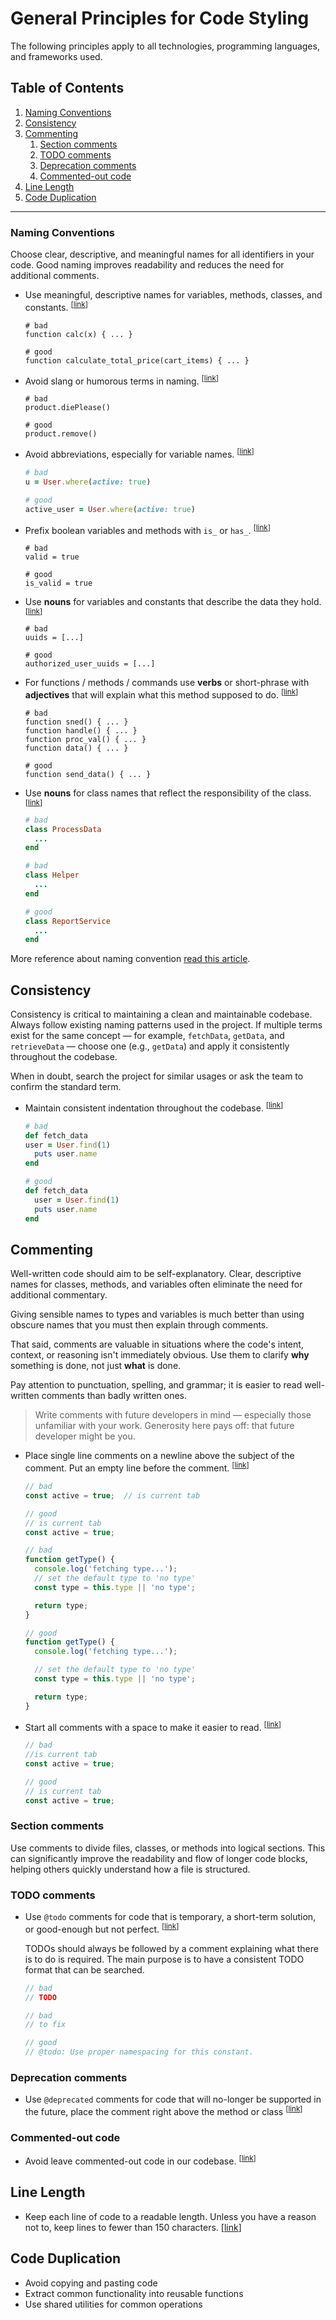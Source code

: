 # General Principles for Code Styling

The following principles apply to all technologies, programming languages, and frameworks used.

## Table of Contents
1. [Naming Conventions](#naming-conventions)
1. [Consistency](#consistency)
1. [Commenting](#commenting)
    1. [Section comments](#section-comments)
    1. [TODO comments](#todo-comments)
    1. [Deprecation comments](#deprecation-comments)
    1. [Commented-out code](#commented-out-code)
1. [Line Length](#line-length)
1. [Code Duplication](#code-duplication)


---


### Naming Conventions

Choose clear, descriptive, and meaningful names for all identifiers in your code. Good naming improves readability and reduces the need for additional comments.

* <a name="meaningful-names"></a>Use meaningful, descriptive names for variables, methods, classes, and constants.
  <sup>[[link](#meaningful-names)]</sup>

    ```
    # bad
    function calc(x) { ... }

    # good
    function calculate_total_price(cart_items) { ... }
    ```

* <a name="avoid-slang"></a>Avoid slang or humorous terms in naming.
  <sup>[[link](#avoid-slang)]</sup>

    ```
    # bad
    product.diePlease()

    # good
    product.remove()
    ```
  
* <a name="avoid-abbreviations"></a>Avoid abbreviations, especially for variable names.
  <sup>[[link](#avoid-abbreviations)]</sup>

    ```ruby
    # bad
    u = User.where(active: true)

    # good
    active_user = User.where(active: true)
    ```

* <a name="boolean-prefixes"></a>Prefix boolean variables and methods with `is_` or `has_`.
  <sup>[[link](#boolean-prefixes)]</sup>

    ```
    # bad
    valid = true

    # good
    is_valid = true
    ```

* <a name="noun-variable-names"></a>Use **nouns** for variables and constants that describe the data they hold.
  <sup>[[link](#noun-variable-names)]</sup>

    ```
    # bad
    uuids = [...]

    # good
    authorized_user_uuids = [...]
    ```

* <a name="verb-method-names"></a>For functions / methods / commands use **verbs** or short-phrase with **adjectives** that will explain what this method supposed to do.
  <sup>[[link](#verb-method-names)]</sup>

    ```
    # bad
    function sned() { ... }
    function handle() { ... }
    function proc_val() { ... }
    function data() { ... }
  
    # good
    function send_data() { ... }
    ```

* <a name="noun-class-names"></a>Use **nouns** for class names that reflect the responsibility of the class.
  <sup>[[link](#noun-class-names)]</sup>

    ```ruby
    # bad
    class ProcessData
      ...
    end
  
    # bad
    class Helper
      ...
    end

    # good
    class ReportService
      ...
    end
    ```

More reference about naming convention [read this article](https://medium.com/wix-engineering/naming-convention-8-basic-rules-for-any-piece-of-code-c4c5f65b0c09).


## Consistency

Consistency is critical to maintaining a clean and maintainable codebase. Always follow existing naming patterns used in the project. 
If multiple terms exist for the same concept — for example, `fetchData`, `getData`, and `retrieveData` — choose one (e.g., `getData`) and apply it consistently throughout the codebase.

When in doubt, search the project for similar usages or ask the team to confirm the standard term.

* <a name="consistent-indentation"></a>Maintain consistent indentation throughout the codebase.
  <sup>[[link](#consistent-indentation)]</sup>

    ```ruby
    # bad
    def fetch_data
    user = User.find(1)
      puts user.name
    end

    # good
    def fetch_data
      user = User.find(1)
      puts user.name
    end
    ```


## Commenting

Well-written code should aim to be self-explanatory.
Clear, descriptive names for classes, methods, and variables often eliminate the need for additional commentary.

Giving sensible names to types and variables is much better
than using obscure names that you must then explain through comments.

That said, comments are valuable in situations where the code's intent, context, or reasoning isn't immediately obvious. Use them to clarify **why** something is done, not just **what** is done.

Pay attention to punctuation, spelling, and grammar; it is easier to read
well-written comments than badly written ones.

> Write comments with future developers in mind — especially those unfamiliar with your work.
> Generosity here pays off: that future developer might be you.

* <a name="comments--newline"></a>Place single line comments on a newline above the subject of the comment. Put an empty line before the comment.
  <sup>[[link](#comments--newline)]</sup>

  ```javascript
  // bad
  const active = true;  // is current tab

  // good
  // is current tab
  const active = true;

  // bad
  function getType() {
    console.log('fetching type...');
    // set the default type to 'no type'
    const type = this.type || 'no type';

    return type;
  }

  // good
  function getType() {
    console.log('fetching type...');

    // set the default type to 'no type'
    const type = this.type || 'no type';

    return type;
  }
  ```

* <a name="comments--spaces"></a>Start all comments with a space to make it easier to read.
  <sup>[[link](#comments--spaces)]</sup>

  ```javascript
  // bad
  //is current tab
  const active = true;

  // good
  // is current tab
  const active = true;
  ```


### Section comments

Use comments to divide files, classes, or methods into logical sections.
This can significantly improve the readability and flow of longer code blocks,
helping others quickly understand how a file is structured.

### TODO comments

* <a name="comments-todo"></a>Use `@todo` comments for code that is temporary, a short-term solution, or good-enough but not perfect.
  <sup>[[link](#comments-todo)]</sup>

  TODOs should always be followed by a comment explaining what there is
  to do is required. The main purpose is to have a consistent TODO format that
  can be searched.
    
  ```javascript
  // bad
  // TODO
  
  // bad
  // to fix
  
  // good
  // @todo: Use proper namespacing for this constant.
  ```

### Deprecation comments

* <a name="comments-deprecation"></a>Use `@deprecated` comments for code that will no-longer be supported in the future, place the comment right above the method or class
  <sup>[[link](#comments-deprecation)]</sup>

### Commented-out code

* <a name="commented-out-code"></a>Avoid leave commented-out code in our codebase.
  <sup>[[link](#commented-out-code)]</sup>


## Line Length

* Keep each line of code to a readable length. Unless
  you have a reason not to, keep lines to fewer than 150 characters.
  [[link](#line-length)]</sup>


## Code Duplication
* Avoid copying and pasting code
* Extract common functionality into reusable functions
* Use shared utilities for common operations